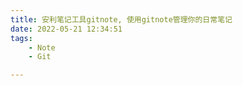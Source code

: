 ```yaml
---
title: 安利笔记工具gitnote, 使用gitnote管理你的日常笔记
date: 2022-05-21 12:34:51
tags: 
    - Note
    - Git

---
```

